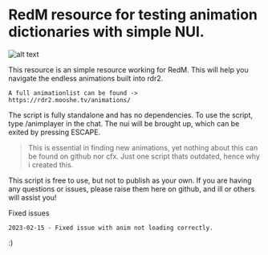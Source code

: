# RedM resource for testing animation dictionaries with simple NUI.

![alt text](https://cdn.discordapp.com/attachments/1059980700155129868/1069037522862231633/image.png)

This resource is an simple resource working for RedM.
This will help you navigate the endless animations built into rdr2.

```
A full animationlist can be found -> https://rdr2.mooshe.tv/animations/
```

The script is fully standalone and has no dependencies.
To use the script, type /animplayer in the chat. The nui will be brought up, which can be exited by pressing ESCAPE.

> This is essential in finding new animations, yet nothing about this can be found on github nor cfx. Just one script thats outdated, hence why i created this.

This script is free to use, but not to publish as your own.
If you are having any questions or issues, please raise them here on github, and ill or others will assist you!

Fixed issues
```
2023-02-15 - Fixed issue with anim not loading correctly.
```

:)

